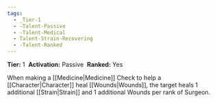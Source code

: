 ```yaml
---
tags:
  - _Tier-1
  - -Talent-Passive
  - -Talent-Medical
  - Talent-Strain-Recovering
  - -Talent-Ranked
---
```

**Tier:** 1 
**Activation:** Passive 
**Ranked:** Yes 

When making a [[Medicine|Medicine]] Check to help a [[Character|Character]] heal [[Wounds|Wounds]], the target heals 1 additional [[Strain|Strain]] and 1 additional Wounds per rank of Surgeon.